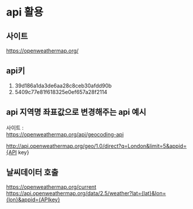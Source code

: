 # api 활용

## 사이트

https://openweathermap.org/

## api키

1.  39d186a1da3de6aa28c8ceb30afdd90b
2.  5409c77e81f618325e0ef657a28f2114

## api 지역명 좌표값으로 변경해주는 api 예시

사이트 :  
https://openweathermap.org/api/geocoding-api

http://api.openweathermap.org/geo/1.0/direct?q=London&limit=5&appid={API key}

## 날씨데이터 호출

https://openweathermap.org/current  
https://api.openweathermap.org/data/2.5/weather?lat={lat}&lon={lon}&appid={APIkey}
